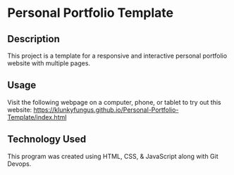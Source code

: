 # Personal Portfolio Template

## Description

This project is a template for a responsive and interactive personal portfolio website with multiple pages. 

## Usage

Visit the following webpage on a computer, phone, or tablet to try out this website:
https://klunkyfungus.github.io/Personal-Portfolio-Template/index.html

## Technology Used

This program was created using HTML, CSS, & JavaScript along with Git Devops.